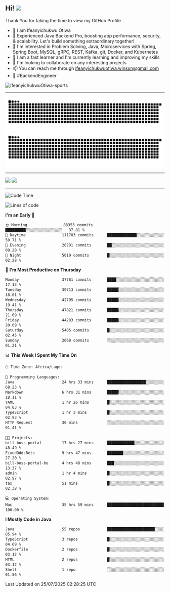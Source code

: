 <!-- BLOG-POST-LIST:START --><!-- BLOG-POST-LIST:END -->

## Hi! <img src="https://media.giphy.com/media/hvRJCLFzcasrR4ia7z/giphy.gif" width="4%"> 

Thank You for taking the time to view my GitHub Profile

- 👋 I am Ifeanyichukwu Otiwa
- 🚀 Experienced Java Backend Pro, boosting app performance, security, & scalability. Let's build something extraordinary together!
- 👀 I'm interested in Problem Solving, Java, Microservices with Spring, Spring Boot, MySQL, gRPC, REST, Kafka, git, Docker, and Kubernetes
- 🌱 I am a fast learner and I'm currently learning and improving my skills
- 💞️ I'm looking to collaborate on any interesting projects
- 📫 You can reach me through ifeanyichukwuotiwa.winson@gmail.com
- 🚀 #BackendEngineer

<p align="left" marginTop="10px"> <img src="https://komarev.com/ghpvc/?username=ifeanyichukwuOtiwa-sports&label=Profile%20views&color=0e75b6&style=for-the-badge" alt="ifeanyichukwuOtiwa-sports" /> </p>

***

<!--🐍📈SNAKEGRAPH / 🌐WEBSITE: https://github.com/Platane/snk -->
![github contribution grid snake animation](https://raw.githubusercontent.com/ifeanyichukwuOtiwa-sports/ifeanyichukwuOtiwa-sports/output/github-contribution-grid-snake-dark.svg#gh-dark-mode-only)![github contribution grid snake animation](https://raw.githubusercontent.com/ifeanyichukwuOtiwa-sports/ifeanyichukwuOtiwa-sports/output/github-contribution-grid-snake.svg#gh-light-mode-only)

***

<p float="left">
  <img float="left" src="https://github-readme-stats.vercel.app/api?username=ifeanyichukwuOtiwa-sports&count_private=true&include_all_commits=true&theme=react&show_icons=true" />
  <img float="right" src="https://github-readme-stats.vercel.app/api/top-langs/?username=ifeanyichukwuOtiwa-sports&layout=compact&show_icons=true&theme=react" /> 
</p>

***



<!--START_SECTION:waka-->
![Code Time](http://img.shields.io/badge/Code%20Time-4%2C003%20hrs%2041%20mins-blue)

![Lines of code](https://img.shields.io/badge/From%20Hello%20World%20I%27ve%20Written-60.1%20million%20lines%20of%20code-blue)

**I'm an Early 🐤** 

```text
🌞 Morning                83353 commits       █████████░░░░░░░░░░░░░░░░   37.81 % 
🌆 Daytime                111783 commits      █████████████░░░░░░░░░░░░   50.71 % 
🌃 Evening                20291 commits       ██░░░░░░░░░░░░░░░░░░░░░░░   09.20 % 
🌙 Night                  5019 commits        █░░░░░░░░░░░░░░░░░░░░░░░░   02.28 % 
```
📅 **I'm Most Productive on Thursday** 

```text
Monday                   37761 commits       ████░░░░░░░░░░░░░░░░░░░░░   17.13 % 
Tuesday                  39713 commits       █████░░░░░░░░░░░░░░░░░░░░   18.01 % 
Wednesday                42795 commits       █████░░░░░░░░░░░░░░░░░░░░   19.41 % 
Thursday                 47821 commits       █████░░░░░░░░░░░░░░░░░░░░   21.69 % 
Friday                   44283 commits       █████░░░░░░░░░░░░░░░░░░░░   20.09 % 
Saturday                 5405 commits        █░░░░░░░░░░░░░░░░░░░░░░░░   02.45 % 
Sunday                   2668 commits        ░░░░░░░░░░░░░░░░░░░░░░░░░   01.21 % 
```


📊 **This Week I Spent My Time On** 

```text
🕑︎ Time Zone: Africa/Lagos

💬 Programming Languages: 
Java                     24 hrs 33 mins      █████████████████░░░░░░░░   68.23 % 
Markdown                 6 hrs 31 mins       █████░░░░░░░░░░░░░░░░░░░░   18.11 % 
YAML                     1 hr 26 mins        █░░░░░░░░░░░░░░░░░░░░░░░░   04.03 % 
TypeScript               1 hr 3 mins         █░░░░░░░░░░░░░░░░░░░░░░░░   02.93 % 
HTTP Request             30 mins             ░░░░░░░░░░░░░░░░░░░░░░░░░   01.41 % 

🐱‍💻 Projects: 
bill-boss-portal         17 hrs 27 mins      ████████████░░░░░░░░░░░░░   48.49 % 
FixedOddsBets            9 hrs 47 mins       ███████░░░░░░░░░░░░░░░░░░   27.20 % 
bill-boss-portal-be      4 hrs 48 mins       ███░░░░░░░░░░░░░░░░░░░░░░   13.37 % 
admin                    1 hr 4 mins         █░░░░░░░░░░░░░░░░░░░░░░░░   02.97 % 
tax                      51 mins             █░░░░░░░░░░░░░░░░░░░░░░░░   02.38 % 

💻 Operating System: 
Mac                      35 hrs 59 mins      █████████████████████████   100.00 % 
```

**I Mostly Code in Java** 

```text
Java                     55 repos            █████████████████████░░░░   85.94 % 
TypeScript               3 repos             █░░░░░░░░░░░░░░░░░░░░░░░░   04.69 % 
Dockerfile               2 repos             █░░░░░░░░░░░░░░░░░░░░░░░░   03.12 % 
HTML                     2 repos             █░░░░░░░░░░░░░░░░░░░░░░░░   03.12 % 
Shell                    1 repo              ░░░░░░░░░░░░░░░░░░░░░░░░░   01.56 % 
```




 Last Updated on 25/07/2025 02:28:25 UTC
<!--END_SECTION:waka-->

<!--
<p align="center">
![trophy](https://github-profile-trophy.vercel.app/?username=ifeanyichukwuOtiwa-sports&theme=onedark) (https://github.com/ryo-ma/github-profile-trophy)
</p>
-->

<!---
ifeanyi-otiwa/ifeanyi-otiwa is a ✨ special ✨ repository because its `README.md` (this file) appears on your GitHub profile.
You can click the Preview link to take a look at your changes.
--->
